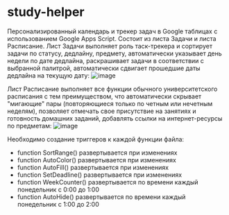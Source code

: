 # study-helper
Персонализированный календарь и трекер задач в Google таблицах с использованием Google Apps Script. Состоит из листа Задачи и листа Расписание.
Лист Задачи выполняет роль таск-трекера и сортирует задачи по статусу, дедлайну, предмету, автоматически указывает день недели по дате дедлайна, раскрашивает задачи в соответствии с выбранной палитрой, автоматически сдвигает прошедшие даты дедлайна на текущую дату:
![image](https://github.com/irinazobova/study-helper/assets/141981835/fd3569fa-1b6d-45b1-afb2-2c85bbcfb79c)

Лист Расписание выполняет все функции обычного университетского расписания с тем преимуществом, что автоматически скрывает "мигающие" пары (повторяющиеся только по четным или нечетным неделям), позволяет отмечать свое присутствие на занятиях и готовность домашних заданий, добавлять ссылки на интернет-ресурсы по предметам:
![image](https://github.com/irinazobova/study-helper/assets/141981835/8685e244-252f-49ee-b68c-a9b71f6f3a2f)

Необходимо создание триггеров к каждой функции файла:
*  function SortRange()
развертывается при изменениях
*  function AutoColor()
развертывается при изменениях
*  function AutoFill()
развертывается при изменениях
*  function SetDeadline()
развертывается при изменениях
*  function WeekCounter()
развертывается по времени каждый понедельник с 0:00 до 1:00
*  function AutoHide()
развертывается по времени каждый понедельник с 1:00 до 2:00

